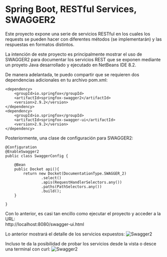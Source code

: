 # Spring Boot, RESTful Services, SWAGGER2

Este proyecto expone una serie de servicios RESTful en los cuales los requests se pueden hacer con diferentes métodos (se implementarán) y las respuestas en formatos distintos.

La intención de este proyecto es principalmente mostrar el uso de SWAGGER2 para documentar los servicios REST que se exponen mediante un proyeto Java desarrollado y ejecutado en NetBeans IDE 8.2.

De manera adelantada, te puedo compartir que se requieren dos dependencias adicionales en tu archivo pom.xml:

    <dependency>  
        <groupId>io.springfox</groupId>
        <artifactId>springfox-swagger2</artifactId>
        <version>2.9.2</version>
    </dependency> 
    <dependency>
        <groupId>io.springfox</groupId>
        <artifactId>springfox-swagger-ui</artifactId>
        <version>2.9.2</version>
    </dependency>
        

Posteriormente, una clase de configuración para SWAGGER2:


    @Configuration
    @EnableSwagger2
    public class SwaggerConfig {

        @Bean
        public Docket api(){
            return new Docket(DocumentationType.SWAGGER_2)
                    .select()
                    .apis(RequestHandlerSelectors.any())
                    .paths(PathSelectors.any())
                    .build();
        }

    }



Con lo anterior, es casi tan encillo como ejecutar el proyecto y acceder a la URL:  
http://localhost:8080/swagger-ui.html

Lo anterior mostrará el detalle de los servicios expuestos:
![Swagger2](https://saulh.files.wordpress.com/2019/01/screenshot-from-2019-01-28-11-37-11.png)


Incluso te da la posibilidad de probar los servicios desde la vista o desce una terminal con curl:
![Swagger2](https://saulh.files.wordpress.com/2019/01/screenshot-from-2019-01-28-11-37-55.png)






